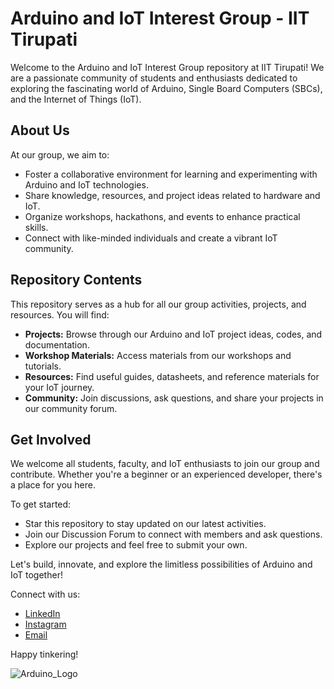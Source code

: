 # Arduino and IoT Interest Group - IIT Tirupati

Welcome to the Arduino and IoT Interest Group repository at IIT Tirupati! We are a passionate community of students and enthusiasts dedicated to exploring the fascinating world of Arduino, Single Board Computers (SBCs), and the Internet of Things (IoT). 

## About Us

At our group, we aim to:

- Foster a collaborative environment for learning and experimenting with Arduino and IoT technologies.
- Share knowledge, resources, and project ideas related to hardware and IoT.
- Organize workshops, hackathons, and events to enhance practical skills.
- Connect with like-minded individuals and create a vibrant IoT community.

## Repository Contents

This repository serves as a hub for all our group activities, projects, and resources. You will find:

- **Projects:** Browse through our Arduino and IoT project ideas, codes, and documentation.
- **Workshop Materials:** Access materials from our workshops and tutorials.
- **Resources:** Find useful guides, datasheets, and reference materials for your IoT journey.
- **Community:** Join discussions, ask questions, and share your projects in our community forum.

## Get Involved

We welcome all students, faculty, and IoT enthusiasts to join our group and contribute. Whether you're a beginner or an experienced developer, there's a place for you here. 

To get started:
- Star this repository to stay updated on our latest activities.
- Join our Discussion Forum to connect with members and ask questions.
- Explore our projects and feel free to submit your own.

Let's build, innovate, and explore the limitless possibilities of Arduino and IoT together!

Connect with us:
- [LinkedIn](https://www.linkedin.com/company/74914297)
- [Instagram](https://www.instagram.com/techmaniacs_iitt/)
- [Email](techmaniacs@iittp.ac.in)

Happy tinkering!

![Arduino_Logo](https://github.com/roboticsclubiitt/Arduino_SBCs_IoT_Interest_Group/assets/143396266/f72cbec1-b1c8-480a-9352-f1fd9001108f)

